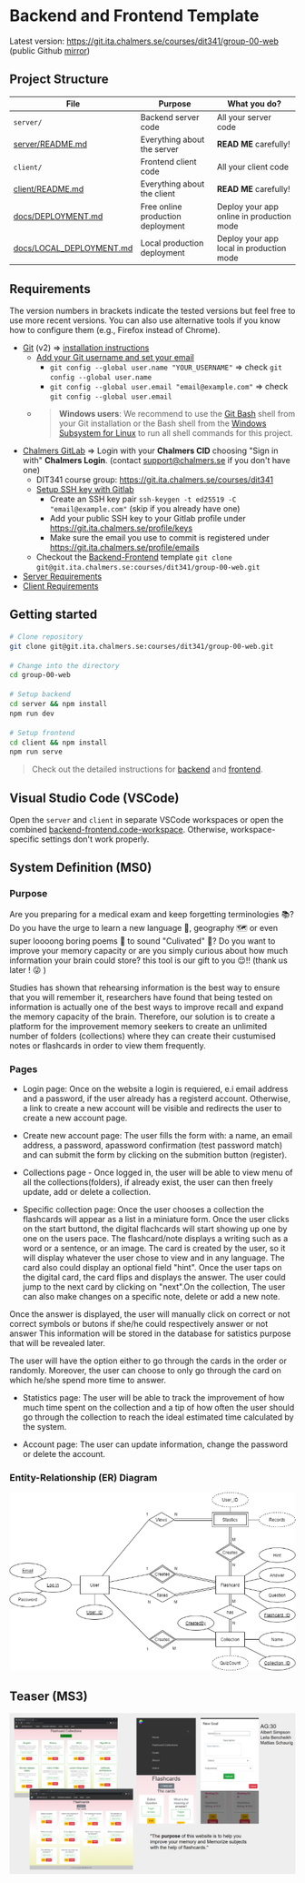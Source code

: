 # Backend and Frontend Template

Latest version: https://git.ita.chalmers.se/courses/dit341/group-00-web (public Github [mirror](https://github.com/dit341/group-00-web))

## Project Structure

| File        | Purpose           | What you do?  |
| ------------- | ------------- | ----- |
| `server/` | Backend server code | All your server code |
| [server/README.md](server/README.md) | Everything about the server | **READ ME** carefully! |
| `client/` | Frontend client code | All your client code |
| [client/README.md](client/README.md) | Everything about the client | **READ ME** carefully! |
| [docs/DEPLOYMENT.md](docs/DEPLOYMENT.md) | Free online production deployment | Deploy your app online in production mode |
| [docs/LOCAL_DEPLOYMENT.md](docs/LOCAL_DEPLOYMENT.md) | Local production deployment | Deploy your app local in production mode |

## Requirements

The version numbers in brackets indicate the tested versions but feel free to use more recent versions.
You can also use alternative tools if you know how to configure them (e.g., Firefox instead of Chrome).

* [Git](https://git-scm.com/) (v2) => [installation instructions](https://www.atlassian.com/git/tutorials/install-git)
  * [Add your Git username and set your email](https://docs.gitlab.com/ce/gitlab-basics/start-using-git.html#add-your-git-username-and-set-your-email)
    * `git config --global user.name "YOUR_USERNAME"` => check `git config --global user.name`
    * `git config --global user.email "email@example.com"` => check `git config --global user.email`
  * > **Windows users**: We recommend to use the [Git Bash](https://www.atlassian.com/git/tutorials/git-bash) shell from your Git installation or the Bash shell from the [Windows Subsystem for Linux](https://docs.microsoft.com/en-us/windows/wsl/install-win10) to run all shell commands for this project.
* [Chalmers GitLab](https://git.ita.chalmers.se/) => Login with your **Chalmers CID** choosing "Sign in with" **Chalmers Login**. (contact [support@chalmers.se](mailto:support@chalmers.se) if you don't have one)
  * DIT341 course group: https://git.ita.chalmers.se/courses/dit341
  * [Setup SSH key with Gitlab](https://docs.gitlab.com/ee/ssh/)
    * Create an SSH key pair `ssh-keygen -t ed25519 -C "email@example.com"` (skip if you already have one)
    * Add your public SSH key to your Gitlab profile under https://git.ita.chalmers.se/profile/keys
    * Make sure the email you use to commit is registered under https://git.ita.chalmers.se/profile/emails
  * Checkout the [Backend-Frontend](https://git.ita.chalmers.se/courses/dit341/group-00-web) template `git clone git@git.ita.chalmers.se:courses/dit341/group-00-web.git`
* [Server Requirements](./server/README.md#Requirements)
* [Client Requirements](./client/README.md#Requirements)

## Getting started

```bash
# Clone repository
git clone git@git.ita.chalmers.se:courses/dit341/group-00-web.git

# Change into the directory
cd group-00-web

# Setup backend
cd server && npm install
npm run dev

# Setup frontend
cd client && npm install
npm run serve
```

> Check out the detailed instructions for [backend](./server/README.md) and [frontend](./client/README.md).

## Visual Studio Code (VSCode)

Open the `server` and `client` in separate VSCode workspaces or open the combined [backend-frontend.code-workspace](./backend-frontend.code-workspace). Otherwise, workspace-specific settings don't work properly.

## System Definition (MS0)

### Purpose

Are you preparing for a medical exam and keep forgetting terminologies 📚? Do you have the urge to learn a new language 🧏, geography 🗺️ or even super loooong boring poems 📜 to sound "Culivated" 🤔? Do you want to improve your memory capacity or are you simply curious about how much information your brain could store? this tool is our gift to you 😌!! (thank us later ! 😜 )

Studies has shown that rehearsing information is the best way to ensure that you will remember it, researchers have found that being tested on information is actually one of the best ways to improve recall and expand the memory capacity of the brain. Therefore, our solution is to create a platform for the improvement memory seekers to create an unlimited number of folders (collections) where they can create their custumised notes or flashcards in order to view them frequently.



### Pages

* Login page: Once on the website a login is requiered, e.i email address and a password, if the user already has a registerd account. Otherwise, a link to create a new account will be visible and redirects the user to create a new account page.
* Create new account page: The user fills the form with: a name, an email address, a password, apassword confirmation (test password match) and can submit the form by clicking on the submition button (register).

* Collections page - Once logged in, the user will be able to view menu of all the collections(folders), if already exist, the user can then freely update, add or delete a collection.

* Specific collection page: Once the user chooses a collection the flashcards will appear as a list in a miniature form. Once the user clicks on the start buttond, the digital flachcards will start showing up one by one on the users pace. The flashcard/note displays a writing such as a word or a sentence, or an image. The card is created by the user, so it will display whatever the user chose to view and in any language. The card also could display an optional field "hint". Once the user taps on the digital card, the card flips and displays the answer. The user could jump to the next card by clicking on "next".On the collection, The user can also make changes on a specific note, delete or add a new note.

Once the answer is displayed, the user will manually click on correct or not correct symbols or butons if she/he could respectively answer or not answer This information will be stored in the database for satistics purpose that will be revealed later.

The user will have the option either to go through the cards in the order or randomly. Moreover, the user can choose to only go through the card on which he/she spend more time to answer.

* Statistics page: The user will be able to track the improvement of how much time spent on the collection and a tip of how often the user should go through the collection to reach the ideal estimated time calculated by the system.

* Account page: The user can update information, change the password or delete the account.

### Entity-Relationship (ER) Diagram

![ER Diagram](images/er_diagram.png)

## Teaser (MS3)

![Teaser](./images/teaser.png)
